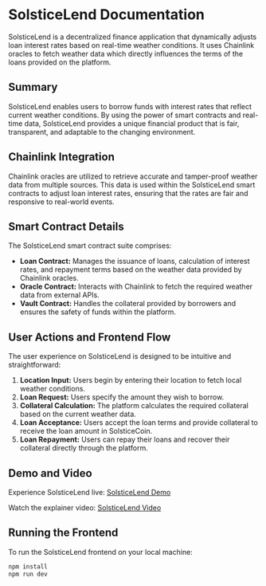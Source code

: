 # SolsticeLend Documentation

SolsticeLend is a decentralized finance application that dynamically adjusts loan interest rates based on real-time weather conditions. It uses Chainlink oracles to fetch weather data which directly influences the terms of the loans provided on the platform.

## Summary

SolsticeLend enables users to borrow funds with interest rates that reflect current weather conditions. By using the power of smart contracts and real-time data, SolsticeLend provides a unique financial product that is fair, transparent, and adaptable to the changing environment.

## Chainlink Integration

Chainlink oracles are utilized to retrieve accurate and tamper-proof weather data from multiple sources. This data is used within the SolsticeLend smart contracts to adjust loan interest rates, ensuring that the rates are fair and responsive to real-world events.

## Smart Contract Details

The SolsticeLend smart contract suite comprises:

- **Loan Contract:** Manages the issuance of loans, calculation of interest rates, and repayment terms based on the weather data provided by Chainlink oracles.
- **Oracle Contract:** Interacts with Chainlink to fetch the required weather data from external APIs.
- **Vault Contract:** Handles the collateral provided by borrowers and ensures the safety of funds within the platform.

## User Actions and Frontend Flow

The user experience on SolsticeLend is designed to be intuitive and straightforward:

1. **Location Input:** Users begin by entering their location to fetch local weather conditions.
2. **Loan Request:** Users specify the amount they wish to borrow.
3. **Collateral Calculation:** The platform calculates the required collateral based on the current weather data.
4. **Loan Acceptance:** Users accept the loan terms and provide collateral to receive the loan amount in SolsticeCoin.
5. **Loan Repayment:** Users can repay their loans and recover their collateral directly through the platform.

## Demo and Video

Experience SolsticeLend live: [SolsticeLend Demo](https://defi-frontend-tau.vercel.app)

Watch the explainer video: [SolsticeLend Video](#)

## Running the Frontend

To run the SolsticeLend frontend on your local machine:

```bash
npm install
npm run dev
